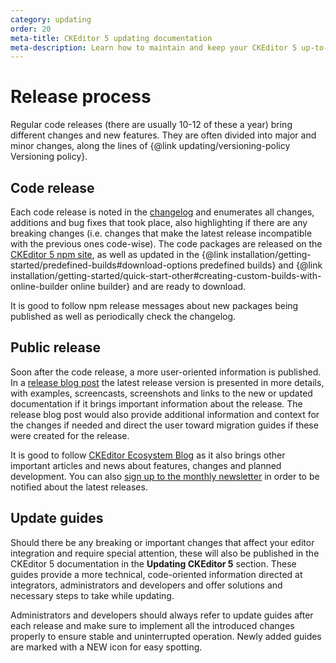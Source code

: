 ```yaml
---
category: updating
order: 20
meta-title: CKEditor 5 updating documentation
meta-description: Learn how to maintain and keep your CKEditor 5 up-to-date at all times.
---
```


# Release process

Regular code releases (there are usually 10-12 of these a year) bring different changes and new features. They are often divided into major and minor changes, along the lines of {@link updating/versioning-policy Versioning policy}.

## Code release

Each code release is noted in the [changelog](https://github.com/ckeditor/ckeditor5/blob/stable/CHANGELOG.md) and enumerates all changes, additions and bug fixes that took place, also highlighting if there are any breaking changes (i.e. changes that make the latest release incompatible with the previous ones code-wise). The code packages are released on the [CKEditor 5 npm site](https://www.npmjs.com/package/ckeditor5), as well as updated in the {@link installation/getting-started/predefined-builds#download-options predefined builds} and {@link installation/getting-started/quick-start-other#creating-custom-builds-with-online-builder online builder} and are ready to download.

It is good to follow npm release messages about new packages being published as well as periodically check the changelog.

## Public release

Soon after the code release, a more user-oriented information is published. In a [release blog post](https://ckeditor.com/blog/?category=releases&tags=CKEditor-5) the latest release version is presented in more details, with examples, screencasts, screenshots and links to the new or updated documentation if it brings important information about the release. The release blog post would also provide additional information and context for the changes if needed and direct the user toward migration guides if these were created for the release.

It is good to follow [CKEditor Ecosystem Blog](https://ckeditor.com/blog/) as it also brings other important articles and news about features, changes and planned development. You can also [sign up to the monthly newsletter](https://ckeditor.com/newsletter/) in order to be notified about the latest releases.

## Update guides

Should there be any breaking or important changes that affect your editor integration and require special attention, these will also be published in the CKEditor 5 documentation in the **Updating CKEditor 5** section. These guides provide a more technical, code-oriented information directed at integrators, administrators and developers and offer solutions and necessary steps to take while updating.

Administrators and developers should always refer to update guides after each release and make sure to implement all the introduced changes properly to ensure stable and uninterrupted operation. Newly added guides are marked with a <span class="tree__item__badge tree__item__badge_new">NEW</span> icon for easy spotting.
